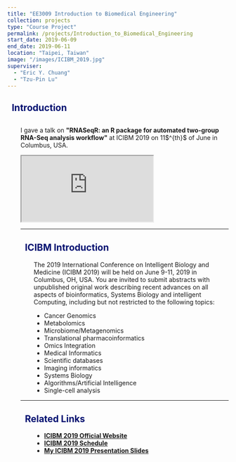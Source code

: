 ```yaml
---
title: "EE3009 Introduction to Biomedical Engineering"
collection: projects
type: "Course Project"
permalink: /projects/Introduction_to_Biomedical_Engineering
start_date: 2019-06-09
end_date: 2019-06-11
location: "Taipei, Taiwan"
image: "/images/ICIBM_2019.jpg"
superviser:
  - "Eric Y. Chuang"
  - "Tzu-Pin Lu"
---
```


<h2 style="color: #000f70"> <i class="fas fa-dot-circle" style="font-size:18px;"></i> &nbsp;&nbsp;Introduction </h2>

<div style="margin-left: 30px">
  <p style="margin-top: 30px">
  I gave a talk on <b>"RNASeqR: an R package for automated two-group RNA-Seq analysis workflow"</b> at ICIBM 2019 on 11$^{th}$ of June in Columbus, USA.
  </p>
<iframe src="https://docs.google.com/document/d/e/2PACX-1vRDkG1OP9oVE8YKjS2O9bykjHi6DPzrKsyElr-Y4FlWruWE2sNU0KNiljWe5pyttuhYdJ3UEuw8dlHy/pub?embedded=true"></iframe>



---

<h2 style="color: #000f70"> <i class="fas fa-dot-circle" style="font-size:18px;"></i> &nbsp;&nbsp;ICIBM Introduction </h2>

<div style="margin-left: 30px">
  <p>
  The 2019 International Conference on Intelligent Biology and Medicine (ICIBM 2019) will be held on June 9-11, 2019 in Columbus, OH, USA. You are invited to submit abstracts with unpublished original work describing recent advances on all aspects of bioinformatics, Systems Biology and intelligent Computing, including but not restricted to the following topics:
  </p>
  <ul>
    <li>Cancer Genomics
    </li>
    <li>Metabolomics
    </li>
    <li>Microbiome/Metagenomics
    </li>
    <li>Translational pharmacoinformatics
    </li>
    <li>Omics Integration
    </li>
    <li>Medical Informatics
    </li>
    <li>Scientific databases
    </li>
    <li>Imaging informatics
    </li>
    <li>Systems Biology
    </li>
    <li>Algorithms/Artificial Intelligence
    </li>
    <li>Single-cell analysis
    </li>
  </ul>
</div>


---

<h2 style="color: #000f70"> <i class="fas fa-dot-circle" style="font-size:18px;"></i> &nbsp;&nbsp;Related Links </h2>

<div style="margin-left: 30px">
  <ul>
    <li>
      <a href="https://icibm2019.org/"><b>ICIBM 2019 Official Website</b></a>
    </li>
    <li>
      <a href="https://icibm2019.org/Schedule.htm"><b>ICIBM 2019 Schedule</b></a>
    </li>
    <li>
      <a href="https://drive.google.com/open?id=1XLg_ej1cUAJ8uTVV_XM-0KxnR2DKQXIQ"><b>My ICIBM 2019 Presentation Slides</b></a>
    </li>
  </ul>
</div>
